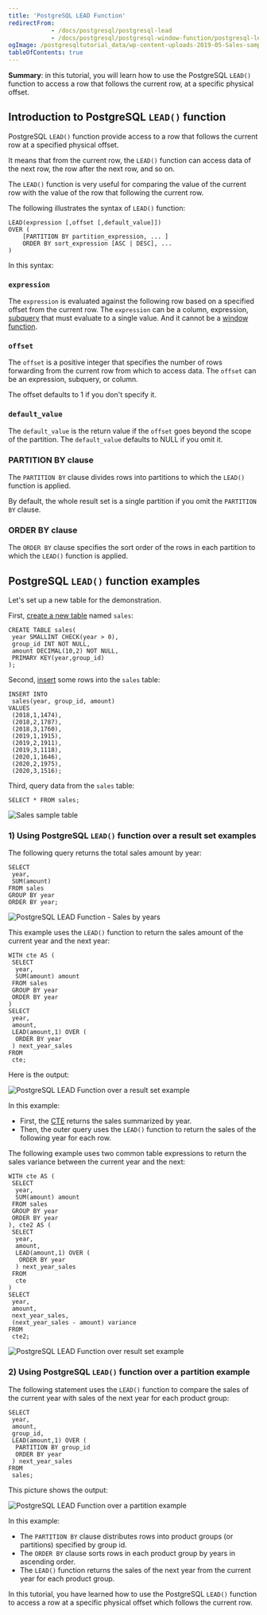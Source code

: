 ```yaml
---
title: 'PostgreSQL LEAD Function'
redirectFrom:
            - /docs/postgresql/postgresql-lead 
            - /docs/postgresql/postgresql-window-function/postgresql-lead-function
ogImage: /postgresqltutorial_data/wp-content-uploads-2019-05-Sales-sample-table.png
tableOfContents: true
---
```


**Summary**: in this tutorial, you will learn how to use the PostgreSQL `LEAD()` function to access a row that follows the current row, at a specific physical offset.

## Introduction to PostgreSQL `LEAD()` function

PostgreSQL `LEAD()` function provide access to a row that follows the current row at a specified physical offset.

It means that from the current row, the `LEAD()` function can access data of the next row, the row after the next row, and so on.

The `LEAD()` function is very useful for comparing the value of the current row with the value of the row that following the current row.

The following illustrates the syntax of `LEAD()` function:

```
LEAD(expression [,offset [,default_value]])
OVER (
    [PARTITION BY partition_expression, ... ]
    ORDER BY sort_expression [ASC | DESC], ...
)
```

In this syntax:

### `expression`

The `expression` is evaluated against the following row based on a specified offset from the current row. The `expression` can be a column, expression, [subquery](/docs/postgresql/postgresql-subquery) that must evaluate to a single value. And it cannot be a [window function](/docs/postgresql/postgresql-window-function).

### `offset`

The `offset` is a positive integer that specifies the number of rows forwarding from the current row from which to access data. The `offset` can be an expression, subquery, or column.

The offset defaults to 1 if you don't specify it.

### `default_value`

The `default_value` is the return value if the `offset` goes beyond the scope of the partition. The `default_value` defaults to NULL if you omit it.

### PARTITION BY clause

The `PARTITION BY` clause divides rows into partitions to which the `LEAD()` function is applied.

By default, the whole result set is a single partition if you omit the `PARTITION BY` clause.

### ORDER BY clause

The `ORDER BY` clause specifies the sort order of the rows in each partition to which the `LEAD()` function is applied.

## PostgreSQL `LEAD()` function examples

Let's set up a new table for the demonstration.

First, [create a new table](/docs/postgresql/postgresql-create-table) named `sales`:

```
CREATE TABLE sales(
 year SMALLINT CHECK(year > 0),
 group_id INT NOT NULL,
 amount DECIMAL(10,2) NOT NULL,
 PRIMARY KEY(year,group_id)
);
```

Second, [insert](/docs/postgresql/postgresql-insert) some rows into the `sales` table:

```
INSERT INTO
 sales(year, group_id, amount)
VALUES
 (2018,1,1474),
 (2018,2,1787),
 (2018,3,1760),
 (2019,1,1915),
 (2019,2,1911),
 (2019,3,1118),
 (2020,1,1646),
 (2020,2,1975),
 (2020,3,1516);
```

Third, query data from the `sales` table:

```
SELECT * FROM sales;
```

![Sales sample table](/postgresqltutorial_data/wp-content-uploads-2019-05-Sales-sample-table.png)

### 1) Using PostgreSQL `LEAD()` function over a result set examples

The following query returns the total sales amount by year:

```
SELECT
 year,
 SUM(amount)
FROM sales
GROUP BY year
ORDER BY year;
```

![PostgreSQL LEAD Function - Sales by years](/postgresqltutorial_data/wp-content-uploads-2019-05-PostgreSQL-LEAD-Function-Sales-by-years.png)

This example uses the `LEAD()` function to return the sales amount of the current year and the next year:

```
WITH cte AS (
 SELECT
  year,
  SUM(amount) amount
 FROM sales
 GROUP BY year
 ORDER BY year
)
SELECT
 year,
 amount,
 LEAD(amount,1) OVER (
  ORDER BY year
 ) next_year_sales
FROM
 cte;
```

Here is the output:

![PostgreSQL LEAD Function over a result set example](/postgresqltutorial_data/wp-content-uploads-2019-05-PostgreSQL-LEAD-Function-over-a-result-set-example.png)

In this example:

- First, the [CTE](/docs/postgresql/postgresql-cte) returns the sales summarized by year.
- Then, the outer query uses the `LEAD()` function to return the sales of the following year for each row.

The following example uses two common table expressions to return the sales variance between the current year and the next:

```
WITH cte AS (
 SELECT
  year,
  SUM(amount) amount
 FROM sales
 GROUP BY year
 ORDER BY year
), cte2 AS (
 SELECT
  year,
  amount,
  LEAD(amount,1) OVER (
   ORDER BY year
  ) next_year_sales
 FROM
  cte
)
SELECT
 year,
 amount,
 next_year_sales,
 (next_year_sales - amount) variance
FROM
 cte2;
```

![PostgreSQL LEAD Function over result set example](/postgresqltutorial_data/wp-content-uploads-2019-05-PostgreSQL-LEAD-Function-over-result-set-example-2.png)

### 2) Using PostgreSQL `LEAD()` function over a partition example

The following statement uses the `LEAD()` function to compare the sales of the current year with sales of the next year for each product group:

```
SELECT
 year,
 amount,
 group_id,
 LEAD(amount,1) OVER (
  PARTITION BY group_id
  ORDER BY year
 ) next_year_sales
FROM
 sales;
```

This picture shows the output:

![PostgreSQL LEAD Function over a partition example](/postgresqltutorial_data/wp-content-uploads-2019-05-PostgreSQL-LEAD-Function-over-a-partition-example.png)

In this example:

- The `PARTITION BY` clause distributes rows into product groups (or partitions) specified by group id.
- The `ORDER BY` clause sorts rows in each product group by years in ascending order.
- The `LEAD()` function returns the sales of the next year from the current year for each product group.

In this tutorial, you have learned how to use the PostgreSQL `LEAD()` function to access a row at a specific physical offset which follows the current row.
